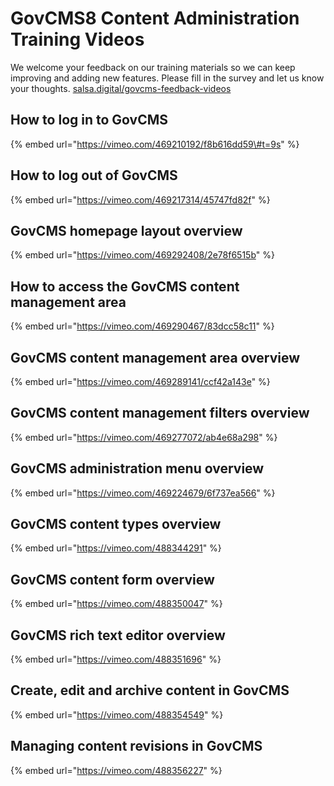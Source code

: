 # GovCMS8 Content Administration Training Videos

We welcome your feedback on our training materials so we can keep improving and adding new features. Please fill in the survey and let us know your thoughts. [salsa.digital/govcms-feedback-videos](https://salsadigital.com.au/feedback-govcms-videos)

## How to log in to GovCMS

{% embed url="https://vimeo.com/469210192/f8b616dd59\#t=9s" %}

## How to log out of GovCMS

{% embed url="https://vimeo.com/469217314/45747fd82f" %}

## GovCMS homepage layout overview

{% embed url="https://vimeo.com/469292408/2e78f6515b" %}

## How to access the GovCMS content management area

{% embed url="https://vimeo.com/469290467/83dcc58c11" %}

## GovCMS content management area overview

{% embed url="https://vimeo.com/469289141/ccf42a143e" %}

## GovCMS content management filters overview

{% embed url="https://vimeo.com/469277072/ab4e68a298" %}

## GovCMS administration menu overview

{% embed url="https://vimeo.com/469224679/6f737ea566" %}

## GovCMS content types overview

{% embed url="https://vimeo.com/488344291" %}

## GovCMS content form overview

{% embed url="https://vimeo.com/488350047" %}

## GovCMS rich text editor overview

{% embed url="https://vimeo.com/488351696" %}

## Create, edit and archive content in GovCMS

{% embed url="https://vimeo.com/488354549" %}

## Managing content revisions in GovCMS

{% embed url="https://vimeo.com/488356227" %}

